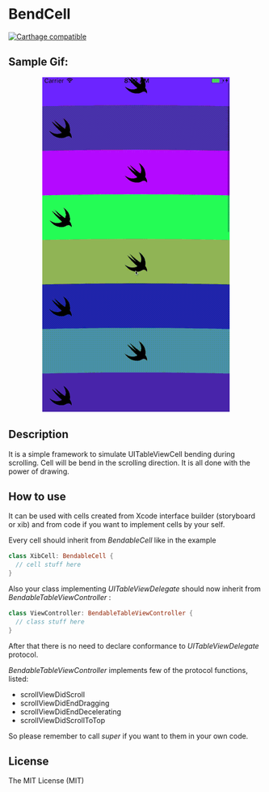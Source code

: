 # BendCell


[![Carthage compatible](https://img.shields.io/badge/Carthage-compatible-4BC51D.svg?style=flat)](https://github.com/Carthage/Carthage)

## Sample Gif:

<p align="center"><img src="https://github.com/riamf/BendCell/blob/master/images/sample.gif" /></p>

## Description

It is a simple framework to simulate UITableViewCell bending during scrolling. Cell will be bend in the scrolling direction. It is all done with the power of drawing.

## How to use

It can be used with cells created from Xcode interface builder (storyboard or xib) and from code if you want to implement cells by your self.

Every cell should inherit from _BendableCell_ like in the example

```swift
class XibCell: BendableCell {
  // cell stuff here
}
```
Also your class implementing _UITableViewDelegate_  should now inherit from _BendableTableViewController_ :

```swift
class ViewController: BendableTableViewController {
  // class stuff here
}
```
After that there is no need to declare conformance to _UITableViewDelegate_ protocol.

_BendableTableViewController_ implements few of the protocol functions, listed:

* scrollViewDidScroll
* scrollViewDidEndDragging
* scrollViewDidEndDecelerating
* scrollViewDidScrollToTop

So please remember to call _super_ if you want to them in your own code.

## License
The MIT License (MIT)
